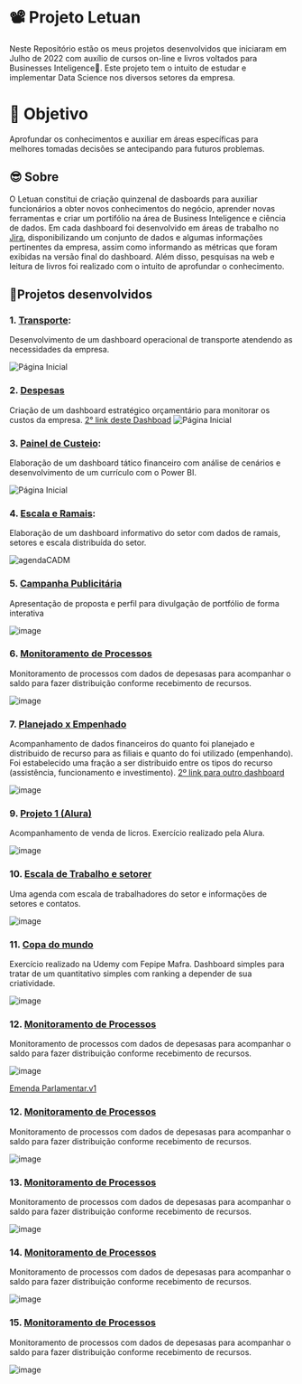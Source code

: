 # 📽 Projeto Letuan

Neste Repositório estão os meus projetos desenvolvidos que iniciaram em Julho de 2022 com auxílio de cursos on-line e livros voltados para Businesses Inteligence🧠. Este projeto tem o intuito de estudar e implementar Data Science nos diversos setores da empresa. 



# 🏁 Objetivo

Aprofundar os conhecimentos e auxiliar em áreas específicas para melhores tomadas decisões se antecipando para futuros problemas.



## 😎 Sobre  

O Letuan constitui de criação quinzenal de dasboards para auxiliar funcionários a obter novos conhecimentos do negócio, aprender novas ferramentas e criar um portifólio na área de Business Inteligence e ciência de dados. 
Em cada dashboard foi desenvolvido em áreas de trabalho no [Jira](https://leticiademelo.atlassian.net/jira/software/c/projects/CDES/boards/3?atlOrigin=eyJpIjoiODI0YThjZTU4NDY5NDBhZmI0MTEyZWM1YWQ2MDU4ZTYiLCJwIjoiaiJ9), disponibilizando um conjunto de dados e algumas informações pertinentes da empresa, assim como informando as métricas que foram exibidas na versão final do dashboard. Além disso, pesquisas na web e leitura de livros foi realizado com o intuito de aprofundar o conhecimento.

## 🔮Projetos desenvolvidos  





### 1. [Transporte](https://app.powerbi.com/view?r=eyJrIjoiYjYyMWQ4NGEtY2NiNi00ZTljLTlkZDQtMGY1NWZhZWRjOTIwIiwidCI6IjQ1NDhkNGRjLTBmM2YtNGJkYy1iZDVkLTA3NzUwZTBhMTRhZCJ9&pageName=ReportSection030dd542657455ca690b): 

Desenvolvimento de um dashboard operacional de transporte atendendo as necessidades da empresa.

![Página Inicial](https://github.com/victrovsky/Power-BI/blob/ed516aa103b82ab15f62e6502432aa48be25d835/Captura%20da%20Web_27-11-2022_31640_app.powerbi.com.jpeg)





### 2. [Despesas](https://app.powerbi.com/view?r=eyJrIjoiMThmZWE4NWQtOGRkYy00NTRkLThiY2EtOWFkYWJmMWE2YmQ0IiwidCI6IjQ1NDhkNGRjLTBmM2YtNGJkYy1iZDVkLTA3NzUwZTBhMTRhZCJ9&pageName=ReportSection)

Criação de um dashboard estratégico orçamentário para monitorar os custos da empresa.
[2° link deste Dashboad](https://app.powerbi.com/view?r=eyJrIjoiY2FmYjhmMTUtYmE4ZS00OWRkLWJjZjAtZTVhY2Y4N2ZiNWM1IiwidCI6IjQ1NDhkNGRjLTBmM2YtNGJkYy1iZDVkLTA3NzUwZTBhMTRhZCJ9&embedImagePlaceholder=true)
![Página Inicial](https://github.com/victrovsky/Power-BI/blob/9710ee20bcca4c54515c1ebcfcd9fafd45994ab3/despesa.jpg)





### 3. [Painel de Custeio](https://app.powerbi.com/view?r=eyJrIjoiNzczMmJiZDQtYzg4MC00YjFiLWJmNGItYWY4OGNlNDBjNDFkIiwidCI6IjQ1NDhkNGRjLTBmM2YtNGJkYy1iZDVkLTA3NzUwZTBhMTRhZCJ9&pageName=ReportSectiond35372800580dad00203): 

Elaboração de um dashboard tático financeiro com análise de cenários e desenvolvimento de um currículo com o Power BI.

![Página Inicial](https://github.com/victrovsky/Power-BI/blob/eb28e06fb13dce4df8b8895bbf1bb8d713008502/custeio.jpg)





### 4. [Escala e Ramais](https://app.powerbi.com/view?r=eyJrIjoiNmE5NTM1YjItODU0My00MzNmLThhNWUtMDQ3OTQ0MzU2MjI5IiwidCI6IjQ1NDhkNGRjLTBmM2YtNGJkYy1iZDVkLTA3NzUwZTBhMTRhZCJ9&pageName=ReportSection235be742a827c1619e6e): 

Elaboração de um dashboard informativo do setor com dados de ramais, setores e escala distribuída do setor.

![agendaCADM](https://user-images.githubusercontent.com/119130562/204148392-f61fc288-19a5-4028-9a33-4606caab2bc5.jpg)





### 5. [Campanha Publicitária](https://app.powerbi.com/view?r=eyJrIjoiMDBlNzU2MDQtN2YwOS00MjliLWIyYzgtNjUyZDcxNjNmNjliIiwidCI6IjQ1NDhkNGRjLTBmM2YtNGJkYy1iZDVkLTA3NzUwZTBhMTRhZCJ9)

Apresentação de proposta e perfil para divulgação de portfólio de forma interativa

![image](https://github.com/luanvsky/Painel-Power-BI/assets/119130562/cda0d69d-beab-4bcb-a13c-b4cb96ffa1d9)





### 6. [Monitoramento de Processos](https://app.powerbi.com/view?r=eyJrIjoiNTYzOGM5YTgtZTZjMC00ZmI0LWE4YWItOGZhYzg0MzE5MjUyIiwidCI6IjQ1NDhkNGRjLTBmM2YtNGJkYy1iZDVkLTA3NzUwZTBhMTRhZCJ9)

Monitoramento de processos com dados de depesasas para acompanhar o saldo para fazer distribuição conforme recebimento de recursos.

![image](https://github.com/luanvsky/Painel-Power-BI/assets/119130562/fb992964-7adc-4b33-b5c1-36c982da3109)





### 7. [Planejado x Empenhado](https://app.powerbi.com/view?r=eyJrIjoiNDg4N2VhYzUtNmE5MC00YjViLWFkMGMtODQyOWI1M2U2NjMxIiwidCI6IjQ1NDhkNGRjLTBmM2YtNGJkYy1iZDVkLTA3NzUwZTBhMTRhZCJ9)

Acompanhamento de dados financeiros do quanto foi planejado e distribuido de recurso para as filiais e quanto do foi utilizado (empenhando). Foi estabelecido uma fração a ser distribuido entre os tipos do recurso (assistência, funcionamento e investimento).
[2º link para outro dashboard](https://app.powerbi.com/view?r=eyJrIjoiMjBkNzc1NzctN2RjMC00ZmJiLTk5MWEtMjc2ZjM1NDc1NWI4IiwidCI6IjQ1NDhkNGRjLTBmM2YtNGJkYy1iZDVkLTA3NzUwZTBhMTRhZCJ9)

![image](https://github.com/luanvsky/Painel-Power-BI/assets/119130562/7173b9c3-f52b-45e7-99b4-2a04cc79c24f)





### 9. [Projeto 1 (Alura)](https://app.powerbi.com/view?r=eyJrIjoiNDk2MDYwMDktMjcwMC00YWNhLWFmOWQtMzQ5MTVkZWRlMTM3IiwidCI6IjQ1NDhkNGRjLTBmM2YtNGJkYy1iZDVkLTA3NzUwZTBhMTRhZCJ9)

Acompanhamento de venda de licros. Exercício realizado pela Alura.

![image](https://github.com/luanvsky/Painel-Power-BI/assets/119130562/e12249b6-0bb6-464c-9718-7ab59360a641)





### 10. [Escala de Trabalho e setorer](https://app.powerbi.com/view?r=eyJrIjoiOGY3NDMyZWYtMmQwZi00NjIyLTk2MDctYjMwZWVmMTk1YjI1IiwidCI6IjQ1NDhkNGRjLTBmM2YtNGJkYy1iZDVkLTA3NzUwZTBhMTRhZCJ9)

Uma agenda com escala de trabalhadores do setor e informações de setores e contatos.

![image](https://github.com/luanvsky/Painel-Power-BI/assets/119130562/89295956-668a-40ec-8a00-5d59b629c9da)





### 11. [Copa do mundo](https://app.powerbi.com/view?r=eyJrIjoiYzIyN2ZiMDQtYmE1YS00NzUyLWE2NmUtODEwMzcyZWEwMDVjIiwidCI6IjQ1NDhkNGRjLTBmM2YtNGJkYy1iZDVkLTA3NzUwZTBhMTRhZCJ9&embedImagePlaceholder=true)

Exercício realizado na Udemy com Fepipe Mafra. Dashboard simples para tratar de um quantitativo simples com ranking a depender de sua criatividade.

![image](https://github.com/luanvsky/Painel-Power-BI/assets/119130562/ffa3c935-1204-4e4c-b66e-492510ffbf8b)




### 12. [Monitoramento de Processos](https://app.powerbi.com/view?r=eyJrIjoiNTYzOGM5YTgtZTZjMC00ZmI0LWE4YWItOGZhYzg0MzE5MjUyIiwidCI6IjQ1NDhkNGRjLTBmM2YtNGJkYy1iZDVkLTA3NzUwZTBhMTRhZCJ9)

Monitoramento de processos com dados de depesasas para acompanhar o saldo para fazer distribuição conforme recebimento de recursos.

![image](https://github.com/luanvsky/Painel-Power-BI/assets/119130562/fb992964-7adc-4b33-b5c1-36c982da3109)





[Emenda Parlamentar.v1](https://app.powerbi.com/view?r=eyJrIjoiYThhNzhmMjAtNzBmYS00OTdmLTgyZjEtZmEwMmE0YzgxYmM1IiwidCI6IjQ1NDhkNGRjLTBmM2YtNGJkYy1iZDVkLTA3NzUwZTBhMTRhZCJ9)










### 12. [Monitoramento de Processos](https://app.powerbi.com/view?r=eyJrIjoiNTYzOGM5YTgtZTZjMC00ZmI0LWE4YWItOGZhYzg0MzE5MjUyIiwidCI6IjQ1NDhkNGRjLTBmM2YtNGJkYy1iZDVkLTA3NzUwZTBhMTRhZCJ9)

Monitoramento de processos com dados de depesasas para acompanhar o saldo para fazer distribuição conforme recebimento de recursos.

![image](https://github.com/luanvsky/Painel-Power-BI/assets/119130562/fb992964-7adc-4b33-b5c1-36c982da3109)

### 13. [Monitoramento de Processos](https://app.powerbi.com/view?r=eyJrIjoiNTYzOGM5YTgtZTZjMC00ZmI0LWE4YWItOGZhYzg0MzE5MjUyIiwidCI6IjQ1NDhkNGRjLTBmM2YtNGJkYy1iZDVkLTA3NzUwZTBhMTRhZCJ9)

Monitoramento de processos com dados de depesasas para acompanhar o saldo para fazer distribuição conforme recebimento de recursos.

![image](https://github.com/luanvsky/Painel-Power-BI/assets/119130562/fb992964-7adc-4b33-b5c1-36c982da3109)

### 14. [Monitoramento de Processos](https://app.powerbi.com/view?r=eyJrIjoiNTYzOGM5YTgtZTZjMC00ZmI0LWE4YWItOGZhYzg0MzE5MjUyIiwidCI6IjQ1NDhkNGRjLTBmM2YtNGJkYy1iZDVkLTA3NzUwZTBhMTRhZCJ9)

Monitoramento de processos com dados de depesasas para acompanhar o saldo para fazer distribuição conforme recebimento de recursos.

![image](https://github.com/luanvsky/Painel-Power-BI/assets/119130562/fb992964-7adc-4b33-b5c1-36c982da3109)

### 15. [Monitoramento de Processos](https://app.powerbi.com/view?r=eyJrIjoiNTYzOGM5YTgtZTZjMC00ZmI0LWE4YWItOGZhYzg0MzE5MjUyIiwidCI6IjQ1NDhkNGRjLTBmM2YtNGJkYy1iZDVkLTA3NzUwZTBhMTRhZCJ9)

Monitoramento de processos com dados de depesasas para acompanhar o saldo para fazer distribuição conforme recebimento de recursos.

![image](https://github.com/luanvsky/Painel-Power-BI/assets/119130562/fb992964-7adc-4b33-b5c1-36c982da3109)






